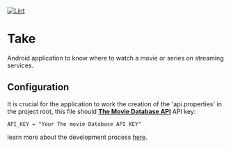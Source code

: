 
[![Lint](https://github.com/leoallvez/take/actions/workflows/linter.yml/badge.svg)](https://github.com/leoallvez/take/actions/workflows/linter.yml)

# Take
Android application to know where to watch a movie or series on streaming services.

## Configuration
It is crucial for the application to work the creation of the 'api.properties' in the project root,
this file should [**The Movie Database API**](https://developers.themoviedb.org/3/getting-started/introduction) 
API key:

```
API_KEY = "Your The movie Database API KEY"
```

learn more about the development process [here](https://tree.taiga.io/project/leoallvez-take/timeline).
